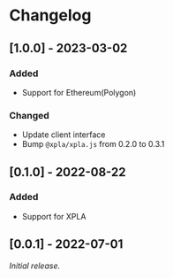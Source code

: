 # Changelog
## [1.0.0] - 2023-03-02
### Added
- Support for Ethereum(Polygon)

### Changed
- Update client interface
- Bump `@xpla/xpla.js` from 0.2.0 to 0.3.1

## [0.1.0] - 2022-08-22
### Added
- Support for XPLA

## [0.0.1] - 2022-07-01
_Initial release._
